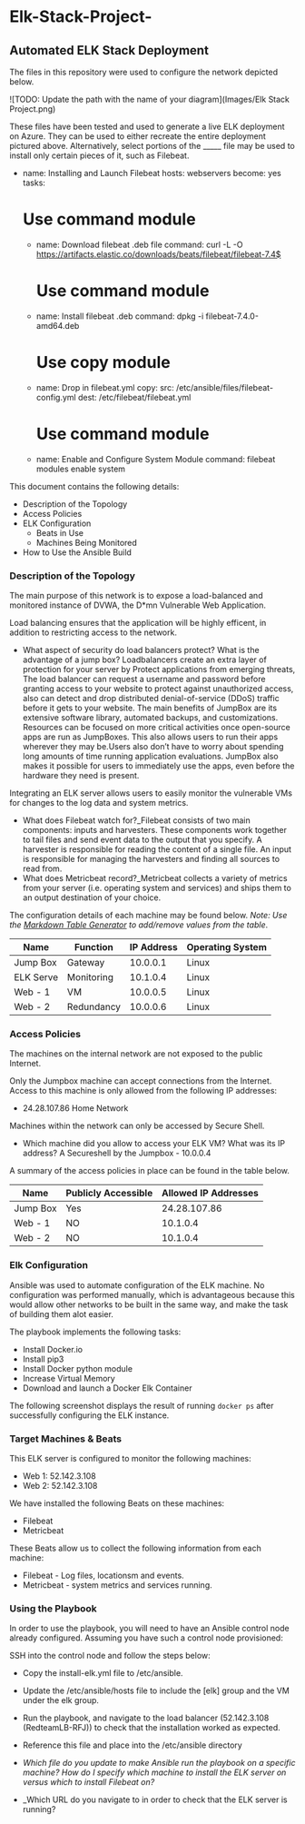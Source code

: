 # Elk-Stack-Project-

## Automated ELK Stack Deployment

The files in this repository were used to configure the network depicted below.

![TODO: Update the path with the name of your diagram](Images/Elk Stack Project.png)

These files have been tested and used to generate a live ELK deployment on Azure. They can be used to either recreate the entire deployment pictured above. Alternatively, select portions of the _____ file may be used to install only certain pieces of it, such as Filebeat.

- name: Installing and Launch Filebeat
  hosts: webservers
  become: yes
  tasks:
    # Use command module
  - name: Download filebeat .deb file
    command: curl -L -O https://artifacts.elastic.co/downloads/beats/filebeat/filebeat-7.4$
    # Use command module
  - name: Install filebeat .deb
    command: dpkg -i filebeat-7.4.0-amd64.deb
    # Use copy module
  - name: Drop in filebeat.yml
    copy:
      src: /etc/ansible/files/filebeat-config.yml
      dest: /etc/filebeat/filebeat.yml
    # Use command module
  - name: Enable and Configure System Module
    command: filebeat modules enable system

This document contains the following details:
- Description of the Topology
- Access Policies
- ELK Configuration
  - Beats in Use
  - Machines Being Monitored
- How to Use the Ansible Build


### Description of the Topology

The main purpose of this network is to expose a load-balanced and monitored instance of DVWA, the D*mn Vulnerable Web Application.

Load balancing ensures that the application will be highly efficent, in addition to restricting access to the network.
- What aspect of security do load balancers protect? What is the advantage of a jump box? Loadbalancers create an extra layer of protection for your server by Protect applications from emerging threats, The load balancer can request a username and password before granting access to your website to protect against unauthorized access, also can detect and drop distributed denial-of-service (DDoS) traffic before it gets to your website. The main benefits of JumpBox are its extensive software library, automated backups, and customizations. Resources can be focused on more critical activities once open-source apps are run as JumpBoxes. This also allows users to run their apps wherever they may be.Users also don’t have to worry about spending long amounts of time running application evaluations. JumpBox also makes it possible for users to immediately use the apps, even before the hardware they need is present. 

Integrating an ELK server allows users to easily monitor the vulnerable VMs for changes to the log data and system metrics.
- What does Filebeat watch for?_Filebeat consists of two main components: inputs and harvesters. These components work together to tail files and send event data to the output that you specify. A harvester is responsible for reading the content of a single file. An input is responsible for managing the harvesters and finding all sources to read from. 
- What does Metricbeat record?_Metricbeat collects a variety of metrics from your server (i.e. operating system and services) and ships them to an output destination of your choice.

The configuration details of each machine may be found below.
_Note: Use the [Markdown Table Generator](http://www.tablesgenerator.com/markdown_tables) to add/remove values from the table_.

| Name     | Function  | IP Address | Operating System |
|----------|---------- |------------|------------------|
| Jump Box | Gateway   | 10.0.0.1   | Linux            |
| ELK Serve| Monitoring| 10.1.0.4   | Linux            |
| Web - 1  | VM        | 10.0.0.5   | Linux            |
| Web - 2  | Redundancy| 10.0.0.6   | Linux            |


### Access Policies

The machines on the internal network are not exposed to the public Internet. 

Only the Jumpbox machine can accept connections from the Internet. Access to this machine is only allowed from the following IP addresses:
- 24.28.107.86 Home Network 

Machines within the network can only be accessed by Secure Shell.
- Which machine did you allow to access your ELK VM? What was its IP address? A Secureshell by the Jumpbox - 10.0.0.4

A summary of the access policies in place can be found in the table below.

| Name     | Publicly Accessible | Allowed IP Addresses |
|----------|---------------------|----------------------|
| Jump Box | Yes                 |  24.28.107.86        |
| Web - 1  | NO                  |  10.1.0.4            |
| Web - 2  | NO                  |  10.1.0.4            |

### Elk Configuration

Ansible was used to automate configuration of the ELK machine. No configuration was performed manually, which is advantageous because this would allow other networks to be built in the same way, and make the task of building them alot easier. 

The playbook implements the following tasks:
- Install Docker.io
- Install pip3
- Install Docker python module
- Increase Virtual Memory
- Download and launch a Docker Elk Container 


The following screenshot displays the result of running `docker ps` after successfully configuring the ELK instance.

### Target Machines & Beats
This ELK server is configured to monitor the following machines:
- Web 1: 52.142.3.108 
- Web 2: 52.142.3.108

We have installed the following Beats on these machines:
- Filebeat
- Metricbeat  

These Beats allow us to collect the following information from each machine:
- Filebeat - Log files, locationsm and events. 
- Metricbeat - system metrics and services running.

### Using the Playbook
In order to use the playbook, you will need to have an Ansible control node already configured. Assuming you have such a control node provisioned: 

SSH into the control node and follow the steps below:
- Copy the install-elk.yml file to /etc/ansible.
- Update the /etc/ansible/hosts file to include the [elk] group and the VM under the elk group.
- Run the playbook, and navigate to the load balancer (52.142.3.108 (RedteamLB-RFJ)) to check that the installation worked as expected.

- Reference this file and place into the /etc/ansible directory
- _Which file do you update to make Ansible run the playbook on a specific machine? How do I specify which machine to install the ELK server on versus which to install Filebeat on?_
- _Which URL do you navigate to in order to check that the ELK server is running? 


